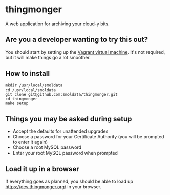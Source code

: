 # thingmonger

A web application for archiving your cloud-y bits.

## Are you a developer wanting to try this out?

You should start by setting up the [Vagrant virtual machine](https://github.com/smoldata/vagrant-thingmonger). It's not required, but it will make things go a lot smoother.

## How to install

```
mkdir /usr/local/smoldata
cd /usr/local/smoldata
git clone git@github.com:smoldata/thingmonger.git
cd thingmonger
make setup
```

## Things you may be asked during setup

* Accept the defaults for unattended upgrades
* Choose a password for your Certificate Authority (you will be prompted to enter it again)
* Choose a root MySQL password
* Enter your root MySQL password when prompted

## Load it up in a browser

If everything goes as planned, you should be able to load up https://dev.thingmonger.org/ in your browser.
